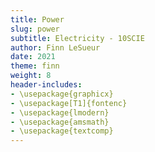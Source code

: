 ```yaml
---
title: Power
slug: power
subtitle: Electricity - 10SCIE
author: Finn LeSueur
date: 2021
theme: finn
weight: 8
header-includes:
- \usepackage{graphicx}
- \usepackage[T1]{fontenc}
- \usepackage{lmodern}
- \usepackage{amsmath}
- \usepackage{textcomp}
---
```


